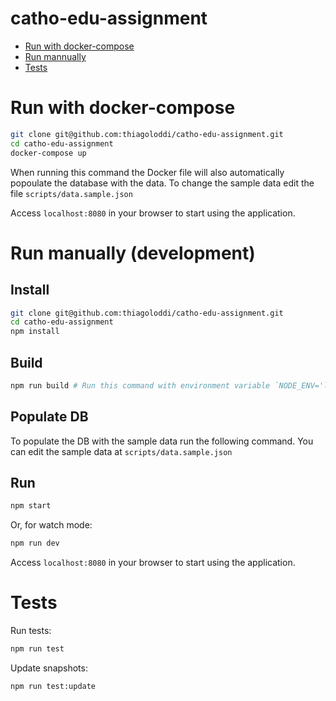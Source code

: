 # catho-edu-assignment

- [Run with docker-compose](#run-with-docker-compose)
- [Run mannually](#run-manually-(development))
- [Tests](#tests)

# Run with docker-compose
```bash
git clone git@github.com:thiagoloddi/catho-edu-assignment.git
cd catho-edu-assignment
docker-compose up
```

When running this command the Docker file will also automatically popoulate the database with the data. To change the sample data edit the file `scripts/data.sample.json`

Access `localhost:8080` in your browser to start using the application.

# Run manually (development)

## Install
```bash
git clone git@github.com:thiagoloddi/catho-edu-assignment.git
cd catho-edu-assignment
npm install
```

## Build
```bash
npm run build # Run this command with environment variable `NODE_ENV='local'` to run in watch mode.
```

## Populate DB
To populate the DB with the sample data run the following command. You can edit the sample data at `scripts/data.sample.json`

## Run
```bash
npm start
```

Or, for watch mode:
```bash
npm run dev
```

Access `localhost:8080` in your browser to start using the application.

# Tests
Run tests:
```bash
npm run test
```

Update snapshots:
```bash
npm run test:update
```